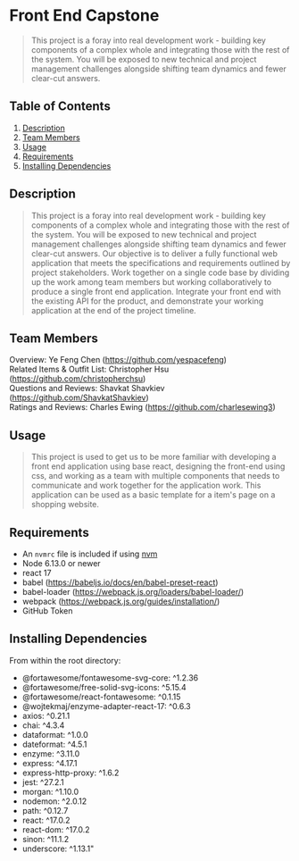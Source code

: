 # Front End Capstone

> This project is a foray into real development work - building key components of a complex whole and integrating those with the rest of the system. You will be exposed to new technical and project management challenges alongside shifting team dynamics and fewer clear-cut answers.

## Table of Contents

1. [Description](#Description)
2. [Team Members](#Team_Members)
3. [Usage](#Usage)
4. [Requirements](#requirements)
5. [Installing Dependencies](#Installing_Dependencies)

## Description

> This project is a foray into real development work - building key components of a complex whole and integrating those with the rest of the system. You will be exposed to new technical and project management challenges alongside shifting team dynamics and fewer clear-cut answers. Our objective is to deliver a fully functional web application that meets the specifications and requirements outlined by project stakeholders. Work together on a single code base by dividing up the work among team members but working collaboratively to produce a single front end application. Integrate your front end with the existing API for the product, and demonstrate your working application at the end of the project timeline.

## Team Members

Overview: Ye Feng Chen (https://github.com/yespacefeng)<br/>
Related Items & Outfit List: Christopher Hsu (https://github.com/christopherchsu)<br/>
Questions and Reviews: Shavkat Shavkiev (https://github.com/ShavkatShavkiev)<br/>
Ratings and Reviews: Charles Ewing (https://github.com/charlesewing3)<br/>

## Usage

> This project is used to get us to be more familiar with developing a front end application using base react, designing the front-end using css, and working as a team with multiple components that needs to communicate and work together for the application work. This application can be used as a basic template for a item's page on a shopping website. 

## Requirements

- An `nvmrc` file is included if using [nvm](https://github.com/creationix/nvm)
- Node 6.13.0 or newer
- react 17
- babel (https://babeljs.io/docs/en/babel-preset-react)
- babel-loader (https://webpack.js.org/loaders/babel-loader/)
- webpack (https://webpack.js.org/guides/installation/)
- GitHub Token

## Installing Dependencies
From within the root directory:
- @fortawesome/fontawesome-svg-core: ^1.2.36
- @fortawesome/free-solid-svg-icons: ^5.15.4
- @fortawesome/react-fontawesome: ^0.1.15
- @wojtekmaj/enzyme-adapter-react-17: ^0.6.3
- axios: ^0.21.1
- chai: ^4.3.4
- dataformat: ^1.0.0
- dateformat: ^4.5.1
- enzyme: ^3.11.0
- express: ^4.17.1
- express-http-proxy: ^1.6.2
- jest: ^27.2.1
- morgan: ^1.10.0
- nodemon: ^2.0.12
- path: ^0.12.7
- react: ^17.0.2
- react-dom: ^17.0.2
- sinon: ^11.1.2
- underscore: ^1.13.1"
